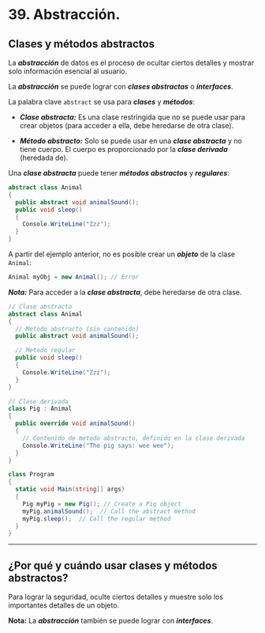 # 39. Abstracción.

## Clases y métodos abstractos

La ***abstracción*** de datos es el proceso de ocultar ciertos detalles y mostrar solo información esencial al usuario.

La ***abstracción*** se puede lograr con ***clases abstractas*** o ***interfaces***.

La palabra clave `abstract` se usa para ***clases*** y ***métodos***:

- ***Clase abstracta:*** Es una clase restringida que no se puede usar para crear objetos (para acceder a ella, debe heredarse de otra clase).
  
- ***Método abstracto:*** Solo se puede usar en una ***clase abstracta*** y no tiene cuerpo. El cuerpo es proporcionado por la ***clase derivada*** (heredada de).

Una ***clase abstracta*** puede tener ***métodos abstractos*** y ***regulares***:

```c#
abstract class Animal 
{
  public abstract void animalSound();
  public void sleep() 
  {
    Console.WriteLine("Zzz");
  }
}
```

A partir del ejemplo anterior, no es posible crear un ***objeto*** de la clase ``Animal``:

```csharp
Animal myObj = new Animal(); // Error
```

***Nota:*** Para acceder a la ***clase abstracta***, debe heredarse de otra clase.

```csharp
// Clase abstracto
abstract class Animal
{
  // Metodo abstracto (sin contenido)
  public abstract void animalSound();

  // Metodo regular
  public void sleep()
  {
    Console.WriteLine("Zzz");
  }
}

// Clase derivada 
class Pig : Animal
{
  public override void animalSound()
  {
    // Contenido de metodo abstracto, definido en la clase derivada
    Console.WriteLine("The pig says: wee wee");
  }
}

class Program
{
  static void Main(string[] args)
  {
    Pig myPig = new Pig(); // Create a Pig object
    myPig.animalSound();  // Call the abstract method
    myPig.sleep();  // Call the regular method
  }
}
```

---
## ¿Por qué y cuándo usar clases y métodos abstractos?

Para lograr la seguridad, oculte ciertos detalles y muestre solo los importantes detalles de un objeto.

**Nota:** La ***abstracción*** también se puede lograr con ***interfaces***.